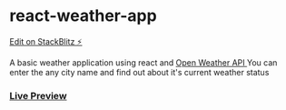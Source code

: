 # react-weather-app

[Edit on StackBlitz ⚡️](https://stackblitz.com/edit/react-uojp61)

A basic weather application using react and [ Open Weather API ](https://openweathermap.org/)
You can enter the any city name and find out about it's current weather status

### [Live Preview](https://react-weather-app-olive.vercel.app/)

